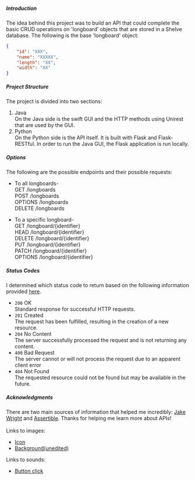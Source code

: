 ##### Introduction
The idea behind this project was to build an API that could complete the basic CRUD operations
on 'longboard' objects that are stored in a Shelve database. The following is the base 'longboard' object:
```json
{
    "id": "XXX",
    "name": "XXXXX",
    "length": "XX",
    "width": "XX"
}
```

##### Project Structure
The project is divided into two sections: <br>
1. Java <br> On the Java side is the swift GUI and the HTTP methods using Unirest that are used by the GUI.
2. Python <br> On the Python side is the API itself. It is built with Flask and Flask-RESTful. In order to run the Java GUI, the Flask application is run locally.


##### Options
The following are the possible endpoints and their possible requests:

- To all longboards- <br>
        GET /longboards <br>
        POST /longboards <br>
        OPTIONS /longboards <br>
        DELETE /longboards

- To a specific longboard- <br>
        GET /longboard/{identifier} <br>
        HEAD /longboard/{identifier} <br>
        DELETE /longboard/{identifier} <br>
        PUT /longboard/{identifier} <br>
        PATCH /longboard/{identifier} <br>
        OPTIONS /longboard/{identifier}

##### Status Codes
I determined which status code to return based on the following information
provided [here](https://en.wikipedia.org/wiki/List_of_HTTP_status_codes).
- `200` OK <br>
Standard response for successful HTTP requests.
- `201` Created <br>
The request has been fulfilled, resulting in the creation of a new resource.
- `204` No Content <br>
The server successfully processed the request and is not returning any content.
- `400` Bad Request <br>
The server cannot or will not process the request due to an apparent client error
- `404` Not Found <br>
The requested resource could not be found but may be available in the future.

##### Acknowledgments
There are two main sources of information that helped me incredibly: [Jake Wright](https://github.com/jakewright) and [Assertible](https://assertible.com/blog/7-http-methods-every-web-developer-should-know-and-how-to-test-them#head). Thanks for helping me learn more about APIs!
<br><br>
Links to images:
- [Icon](https://thenounproject.com/term/longboard/377119/)
- [Background(unedited)](https://www.redbubble.com/people/fangpunk/works/15574296-longboard-wave-t-shirt?p=art-print)

Links to sounds:
- [Button click](http://soundbible.com/1705-Click2.html)


